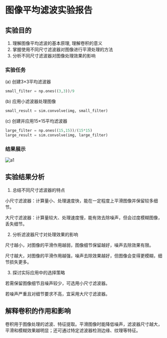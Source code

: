# 图像平均滤波实验报告

## 实验目的
1. 理解图像平均滤波的基本原理, 理解卷积的意义
2. 掌握使用不同尺寸滤波器对图像进行平滑处理的方法
3. 分析不同尺寸滤波器对图像处理效果的影响

### 实验任务 

(a) 创建3×3平均滤波器
```python
small_filter = np.ones((3,3))/9
 ```
 (b) 应用小滤波器处理图像
```python
small_result = sim.convolve(img, small_filter)
 ```
 (c) 创建并应用15×15平均滤波器
```python
large_filter = np.ones((15,15))/(15*15)
large_result = sim.convolve(img, large_filter)
 ```

### 结果展示
![a1](https://github.com/user-attachments/assets/c679222c-9432-4805-aa64-662559d78a7a)

## 实验结果分析
1. 总结不同尺寸滤波器的特点
 
小尺寸滤波器：计算量小、处理速度快，能在一定程度上平滑图像并保留较多细节。

大尺寸滤波器：计算量较大、处理速度慢，能有效去除噪声，但会过度模糊图像，丢失细节。

2. 分析滤波器尺寸对处理效果的影响

尺寸越小，对图像的平滑作用越弱，图像细节保留越好，噪声去除效果有限。

尺寸越大，对图像的平滑作用越强，噪声去除效果越好，但图像会变得更模糊，细节损失更多。

3. 探讨实际应用中的选择策略

若需保留图像细节且噪声较少，可选用小尺寸滤波器。

若噪声严重且对细节要求不高，宜采用大尺寸滤波器。

## 解释卷积的作用和影响

卷积用于图像处理的滤波、特征提取。平滑图像时能降低噪声，滤波器尺寸越大，平滑和模糊效果越明显；还可通过特定滤波器检测边缘、纹理等特征。
